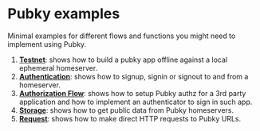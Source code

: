 # Pubky examples

Minimal examples for different flows and functions you might need to implement using Pubky.

1. [**Testnet**](./1-testnet/README.md): shows how to build a pubky app offline against a local ephemeral homeserver.
2. [**Authentication**](./2-signup/README.md): shows how to signup, signin or signout to and from a homeserver.
3. [**Authorization Flow**](./3-auth_flow/README.md): shows how to setup Pubky authz for a 3rd party application and how to implement an authenticator to sign in such app.
4. [**Storage**](./4-storage/README.md): shows how to get public data from Pubky homeservers.
5. [**Request**](./5-request/README.md): shows how to make direct HTTP requests to Pubky URLs.
